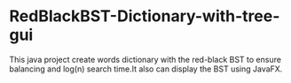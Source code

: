 # RedBlackBST-Dictionary-with-tree-gui
This java project create words dictionary with the red-black BST to ensure balancing and log(n) search time.It also can display the BST using JavaFX.
